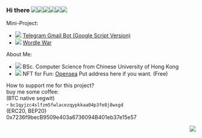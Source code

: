 ### Hi there ![](https://cdn.lihkg.com/assets/faces/dog/bye.gif)![](https://cdn.lihkg.com/assets/faces/pig/bye.gif)![](https://cdn.lihkg.com/assets/faces/mouse/bye.gif)![](https://cdn.lihkg.com/assets/faces/cat/bye.gif)![](https://cdn.lihkg.com/assets/faces/cow/bye.gif)![](https://cdn.lihkg.com/assets/faces/tiger/bye.gif)

Mini-Project:
- ![](https://cdn.lihkg.com/assets/faces/dog/phone.gif) [Telegram Gmail Bot (Google Script Version)](https://github.com/umzr/Telegram-Gmail-Bot-Google-Script-Version-)
- ![](https://cdn.lihkg.com/assets/faces/dog/itdog4.gif)  [Wordle War](https://github.com/DoubleSpicy/wordle_war-)

About Me:
- ![](https://cdn.lihkg.com/assets/faces/dog/math.gif)   BSc. Computer Science from Chinese University of Hong Kong
- ![](https://cdn.lihkg.com/assets/faces/tiger/like2.gif) NFT for Fun: [Opensea](https://opensea.io/collection/enginedogs100days) Put address here if you want. (Free)


How to support me for this project?  
buy me some coffee:  
    (BTC native segwit)  
     - `bc1qyjzc4slfzm5fwlacezqypkkaa04p3fe8j8wxgd`  
    (ERC20, BEP20)  
    0x7236f9becB9509e403a6736094B401eb37e15e57  

<a href="#">
    <img align="right" src="https://github-readme-stats.vercel.app/api?username=umzr&show_icons=true">
  
</a>
